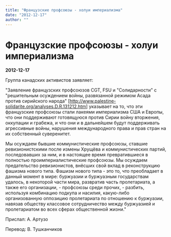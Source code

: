 ```yaml
---
title: "Французские профсоюзы - холуи империализма"
date: "2012-12-17"
author: ""
---
```


# Французские профсоюзы - холуи империализма

**2012-12-17** 

Группа канадских активистов заявляет:



"Заявление французских профсоюзов CGT, FSU и "Солидарности" с "решительным осуждением войны, развязанной режимом Асада против сирийского народа" [http://www.palestine-solidarite.org/analyses.D.R.131212.htm] указывает на то, что эти французские профсоюзы стали лакеями империализма США и Европы, что они поддерживают готовящуюся против Сирии войну вторжения, оккупации и грабежа, и что они и в дальнейшем будут поддерживать агрессивные войны, нарушения международного права и прав стран на их собственный суверенитет.



Мы осуждаем бывшие коммунистические профсоюзы, ставшие ревизионистскими после измены Хрущёва и коммунистических партий, последовавших за ним, и в настоящее время превратившиеся в полностью проимпериалистические профсоюзы. Мы осуждаем предательство ревизионистов, внёсших свой вклад в реконструкцию фашизма нового типа. Фашизм нового типа - это то, что преобладает в данный момент в мире: буржуазии и буржуазным государствам удалось, в некоторой части мира, развратив часть пролетариата, а также его организации, - профсоюзы среди прочих, - разбить, используя комбинацию подкупа и насилия, какую-либо организованную оппозицию пролетариата по отношению к буржуазии, навязав обществу классовое сотрудничество между буржуазией и пролетариатом во всех сферах общественной жизни."



Прислал: А. Артузо

Перевод: В. Тушканчиков